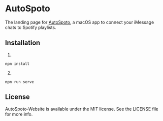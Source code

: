# AutoSpoto

The landing page for [AutoSpoto](https://github.com/martinmaly21/AutoSpoto), a macOS app to connect your iMessage chats to Spotify playlists.

## Installation
1. 
```
npm install
```
2.
```
npm run serve
```

## License
AutoSpoto-Website is available under the MIT license. See the LICENSE file for more info.
